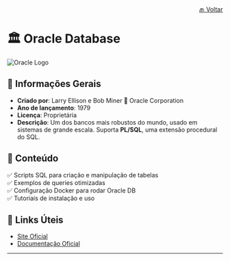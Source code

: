 <div align="right">
  <a href="../../README.md">🔙 Voltar</a></h1> 
</div>

# 🏛 Oracle Database

![Oracle Logo](https://upload.wikimedia.org/wikipedia/commons/thumb/d/d5/Oracle_logo.svg/120px-Oracle_logo.svg.png)

## 📌 Informações Gerais
- **Criado por**: Larry Ellison e Bob Miner 🏢 Oracle Corporation
- **Ano de lançamento**: 1979
- **Licença**: Proprietária
- **Descrição**: Um dos bancos mais robustos do mundo, usado em sistemas de grande escala. Suporta **PL/SQL**, uma extensão procedural do SQL.

## 📂 Conteúdo
✅ Scripts SQL para criação e manipulação de tabelas  
✅ Exemplos de queries otimizadas  
✅ Configuração Docker para rodar Oracle DB  
✅ Tutoriais de instalação e uso  

## 🔗 Links Úteis
- [Site Oficial](https://www.oracle.com/database)
- [Documentação Oficial](https://docs.oracle.com/en/database/)

---
